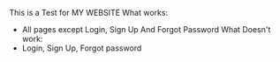 This is a Test for MY WEBSITE
What works:
- All pages except Login, Sign Up And Forgot Password
What Doesn't work:
- Login, Sign Up, Forgot password
